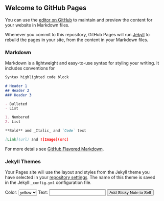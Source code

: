 ## Welcome to GitHub Pages

You can use the [editor on GitHub](https://github.com/francofferrero/francofferrero.github.io/edit/master/index.md) to maintain and preview the content for your website in Markdown files.

Whenever you commit to this repository, GitHub Pages will run [Jekyll](https://jekyllrb.com/) to rebuild the pages in your site, from the content in your Markdown files.

### Markdown

Markdown is a lightweight and easy-to-use syntax for styling your writing. It includes conventions for

```markdown
Syntax highlighted code block

# Header 1
## Header 2
### Header 3

- Bulleted
- List

1. Numbered
2. List

**Bold** and _Italic_ and `Code` text

[Link](url) and ![Image](src)
```

For more details see [GitHub Flavored Markdown](https://guides.github.com/features/mastering-markdown/).

### Jekyll Themes

Your Pages site will use the layout and styles from the Jekyll theme you have selected in your [repository settings](https://github.com/francofferrero/francofferrero.github.io/settings). The name of this theme is saved in the Jekyll `_config.yml` configuration file.
<form>
		<label for="note_color">Color: </label>
		<select id="note_color">
			<option value="LightGoldenRodYellow">yellow</option> <!-- #FAFAD2 -->
			<option value="PaleGreen">green</option> <!-- #98FB98 -->
			<option value="LightPink">pink</option> <!-- #FFB6C1 -->
			<option value="LightBlue">blue</option> <!-- #ADD8E6 -->
		</select>
		<label for="note_text">Text:</label> <input type="text" id="note_text">
		<input type="button" id="add_button" value="Add Sticky Note to Self">
<!--
		<input type="button" id="clear_button" value="Clear all Sticky Notes">
-->
</form>


